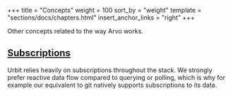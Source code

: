 +++
title = "Concepts"
weight = 100
sort_by = "weight"
template = "sections/docs/chapters.html"
insert_anchor_links = "right"
+++

Other concepts related to the way Arvo works.

## [Subscriptions](/docs/arvo/concepts/subscriptions)

Urbit relies heavily on subscriptions throughout the stack. We strongly prefer reactive data flow compared to querying or polling, which is why for example our equivalent to git natively supports subscriptions to its data.
